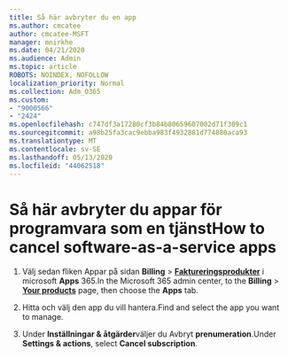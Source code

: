 ```yaml
---
title: Så här avbryter du en app
ms.author: cmcatee
author: cmcatee-MSFT
manager: mnirkhe
ms.date: 04/21/2020
ms.audience: Admin
ms.topic: article
ROBOTS: NOINDEX, NOFOLLOW
localization_priority: Normal
ms.collection: Adm_O365
ms.custom:
- "9000566"
- "2424"
ms.openlocfilehash: c747df3a17280cf3b84b80659607002d71f309c1
ms.sourcegitcommit: a98b25fa3cac9ebba983f4932881d774880aca93
ms.translationtype: MT
ms.contentlocale: sv-SE
ms.lasthandoff: 05/13/2020
ms.locfileid: "44062518"
---
```

# <a name="how-to-cancel-software-as-a-service-apps"></a><span data-ttu-id="55cba-102">Så här avbryter du appar för programvara som en tjänst</span><span class="sxs-lookup"><span data-stu-id="55cba-102">How to cancel software-as-a-service apps</span></span> 

1. <span data-ttu-id="55cba-103">Välj sedan fliken Appar på sidan **Billing**  >  **[Faktureringsprodukter](https://go.microsoft.com/fwlink/p/?linkid=842054)** i microsoft **Apps** 365.</span><span class="sxs-lookup"><span data-stu-id="55cba-103">In the Microsoft 365 admin center, to the **Billing** > **[Your products](https://go.microsoft.com/fwlink/p/?linkid=842054)** page, then choose the **Apps** tab.</span></span>

2. <span data-ttu-id="55cba-104">Hitta och välj den app du vill hantera.</span><span class="sxs-lookup"><span data-stu-id="55cba-104">Find and select the app you want to manage.</span></span>

3. <span data-ttu-id="55cba-105">Under **Inställningar & åtgärder**väljer du Avbryt **prenumeration**.</span><span class="sxs-lookup"><span data-stu-id="55cba-105">Under **Settings & actions**, select **Cancel subscription**.</span></span>